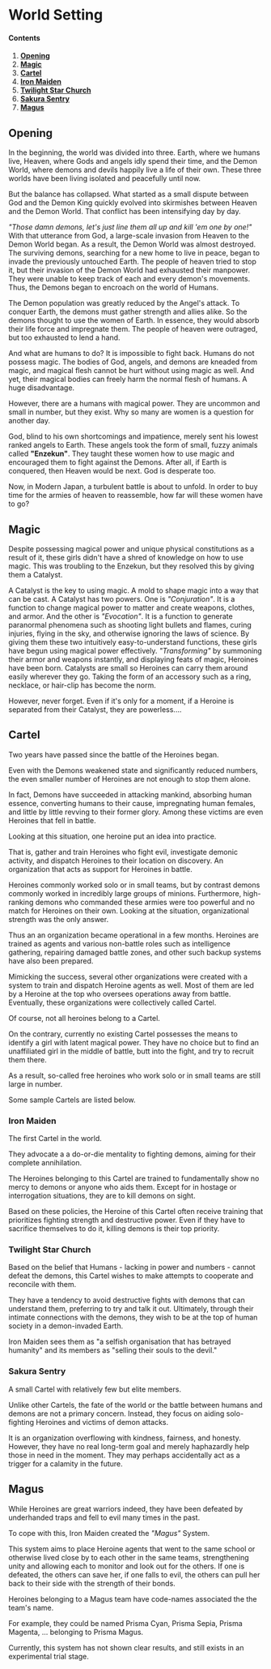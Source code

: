 # World Setting

#### Contents

1. [**Opening**](https://github.com/Atmo26/crisisheroine/blob/master/World%20Setting.md#opening)
2. [**Magic**](https://github.com/Atmo26/crisisheroine/blob/master/World%20Setting.md#magic)
3. [**Cartel**](https://github.com/Atmo26/crisisheroine/blob/master/World%20Setting.md#cartel)
4. [**Iron Maiden**](https://github.com/Atmo26/crisisheroine/blob/master/World%20Setting.md#iron-maiden)
5. [**Twilight Star Church**](https://github.com/Atmo26/crisisheroine/blob/master/World%20Setting.md#twilight-star-church)
6. [**Sakura Sentry**](https://github.com/Atmo26/crisisheroine/blob/master/World%20Setting.md#sakura-sentry)
7. [**Magus**](https://github.com/Atmo26/crisisheroine/blob/master/World%20Setting.md#magus)

## Opening

In the beginning, the world was divided into three. Earth, where we humans live, Heaven, where Gods and angels idly spend their time, and the Demon World, where demons and devils happily live a life of their own. These three worlds have been living isolated and peacefully until now.

But the balance has collapsed. What started as a small dispute between God and the Demon King quickly evolved into skirmishes between Heaven and the Demon World. That conflict has been intensifying day by day.

*"Those damn demons, let's just line them all up and kill 'em one by one!"* With that utterance from God, a large-scale invasion from Heaven to the Demon World began. As a result, the Demon World was almost destroyed. The surviving demons, searching for a new home to live in peace, began to invade the previously untouched Earth. The people of heaven tried to stop it, but their invasion of the Demon World had exhausted their manpower. They were unable to keep track of each and every demon's movements. Thus, the Demons began to encroach on the world of Humans.

The Demon population was greatly reduced by the Angel's attack. To conquer Earth, the demons must gather strength and allies alike. So the demons thought to use the women of Earth. In essence, they would absorb their life force and impregnate them. The people of heaven were outraged, but too exhausted to lend a hand.

And what are humans to do? It is impossible to fight back. Humans do not possess magic. The bodies of God, angels, and demons are kneaded from magic, and magical flesh cannot be hurt without using magic as well. And yet, their magical bodies can freely harm the normal flesh of humans. A huge disadvantage.

However, there are a humans with magical power. They are uncommon and small in number, but they exist. Why so many are women is a question for another day.

God, blind to his own shortcomings and impatience, merely sent his lowest ranked angels to Earth. These angels took the form of small, fuzzy animals called **"Enzekun"**. They taught these women how to use magic and encouraged them to fight against the Demons. After all, if Earth is conquered, then Heaven would be next. God is desperate too.

Now, in Modern Japan, a turbulent battle is about to unfold. In order to buy time for the armies of heaven to reassemble, how far will these women have to go?

## Magic

Despite possessing magical power and unique physical constitutions as a result of it, these girls didn't have a shred of knowledge on how to use magic. This was troubling to the Enzekun, but they resolved this by giving them a Catalyst.

A Catalyst is the key to using magic. A mold to shape magic into a way that can be cast. A Catalyst has two powers. One is *"Conjuration"*. It is a function to change magical power to matter and create weapons, clothes, and armor. And the other is *"Evocation"*. It is a function to generate paranormal phenomena such as shooting light bullets and flames, curing injuries, flying in the sky, and otherwise ignoring the laws of science. By giving them these two intuitively easy-to-understand functions, these girls have begun using magical power effectively. *"Transforming"* by summoning their armor and weapons instantly, and displaying feats of magic, Heroines have been born. Catalysts are small so Heroines can carry them around easily wherever they go. Taking the form of an accessory such as a ring, necklace, or hair-clip has become the norm.

However, never forget. Even if it's only for a moment, if a Heroine is separated from their Catalyst, they are powerless....

## Cartel

Two years have passed since the battle of the Heroines began.

Even with the Demons weakened state and significantly reduced numbers, the even smaller number of Heroines are not enough to stop them alone.

In fact, Demons have succeeded in attacking mankind, absorbing human essence, converting humans to their cause, impregnating human females, and little by little revving to their former glory. Among these victims are even Heroines that fell in battle.

Looking at this situation, one heroine put an idea into practice.

That is, gather and train Heroines who fight evil, investigate demonic activity, and dispatch Heroines to their location on discovery. An organization that acts as support for Heroines in battle.

Heroines commonly worked solo or in small teams, but by contrast demons commonly worked in incredibly large groups of minions. Furthermore, high-ranking demons who commanded these armies were too powerful and no match for Heroines on their own. Looking at the situation, organizational strength was the only answer.

Thus an an organization became operational in a few months. Heroines are trained as agents and various non-battle roles such as intelligence gathering, repairing damaged battle zones, and other such backup systems have also been
prepared.

Mimicking the success, several other organizations were created with a system to train and dispatch Heroine agents as well. Most of them are led by a Heroine at the top who oversees operations away from battle. Eventually, these organizations were collectively called Cartel.

Of course, not all heroines belong to a Cartel.

On the contrary, currently no existing Cartel possesses the means to identify a girl with latent magical power. They have no choice but to find an unaffiliated girl in the middle of battle, butt into the fight, and try to recruit them there.

As a result, so-called free heroines who work solo or in small teams are still large in number.

Some sample Cartels are listed below.

### Iron Maiden

The first Cartel in the world.

They advocate a a do-or-die mentality to fighting demons, aiming for their complete annihilation.

The Heroines belonging to this Cartel are trained to fundamentally show no mercy to demons or anyone who aids them. Except for in hostage or interrogation situations, they are to kill demons on sight.

Based on these policies, the Heroine of this Cartel often receive training that prioritizes fighting strength and destructive power. Even if they have to sacrifice themselves to do it, killing demons is their top priority.


### Twilight Star Church

Based on the belief that Humans - lacking in power and numbers - cannot defeat the demons, this Cartel wishes to make attempts to cooperate and reconcile with them.

They have a tendency to avoid destructive fights with demons that can understand them, preferring to try and talk it out. Ultimately, through their intimate connections with the demons, they wish to be at the top of human society in a demon-invaded Earth.

Iron Maiden sees them as "a selfish organisation that has betrayed humanity" and its members as "selling their souls to the devil."


### Sakura Sentry

A small Cartel with relatively few but elite members.

Unlike other Cartels, the fate of the world or the battle between humans and demons are not a primary concern. Instead, they focus on aiding solo-fighting Heroines and victims of demon attacks.

It is an organization overflowing with kindness, fairness, and honesty. However, they have no real long-term goal and merely haphazardly help those in need in the moment. They may perhaps accidentally act as a trigger for a calamity in the future.


## Magus

While Heroines are great warriors indeed, they have been defeated by underhanded traps and fell to evil many times in the past.

To cope with this, Iron Maiden created the *"Magus"* System.

This system aims to place Heroine agents that went to the same school or otherwise lived close by to each other in the same teams, strengthening unity and allowing each to monitor and look out for the others. If one is defeated, the others can save her, if one falls to evil, the others can pull her back to their side with the strength of their bonds.

Heroines belonging to a Magus team have code-names associated the the team's name.

For example, they could be named Prisma Cyan, Prisma Sepia, Prisma Magenta, ... belonging to Prisma Magus.

Currently, this system has not shown clear results, and still exists in an experimental trial stage.
